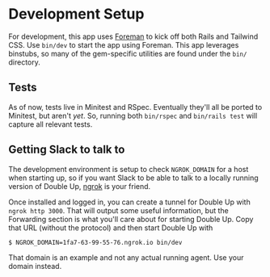 # Development Setup

For development, this app uses [Foreman](https://github.com/ddollar/foreman) to kick off both Rails and Tailwind CSS. Use `bin/dev` to start the app using Foreman. This app leverages binstubs, so many of the gem-specific utilities are found under the `bin/` directory.

## Tests

As of now, tests live in Minitest and RSpec. Eventually they'll all be ported to Minitest, but aren't _yet_. So, running both `bin/rspec` and `bin/rails test` will capture all relevant tests.

## Getting Slack to talk to

The development environment is setup to check `NGROK_DOMAIN` for a host when starting up, so if you want Slack to be able to talk to a locally running version of Double Up, [ngrok](https://ngrok.com/) is your friend.

Once installed and logged in, you can create a tunnel for Double Up with `ngrok http 3000`. That will output some useful information, but the Forwarding section is what you'll care about for starting Double Up. Copy that URL (without the protocol) and then start Double Up with

```bash
$ NGROK_DOMAIN=1fa7-63-99-55-76.ngrok.io bin/dev
```

That domain is an example and not any actual running agent. Use your domain instead.
